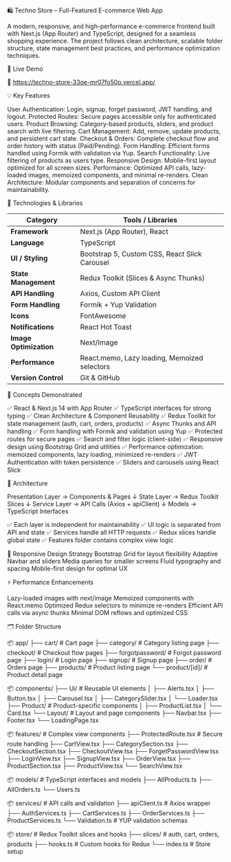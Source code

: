 🛍️ Techno Store – Full-Featured E-commerce Web App

A modern, responsive, and high-performance e-commerce frontend built with Next.js (App Router) and TypeScript, designed for a seamless shopping experience.
The project follows clean architecture, scalable folder structure, state management best practices, and performance optimization techniques.

🚀 Live Demo

🔗 https://techno-store-33qe-mr07fo50p.vercel.app/

💡 Key Features

User Authentication: Login, signup, forget password, JWT handling, and logout.
Protected Routes: Secure pages accessible only for authenticated users.
Product Browsing: Category-based products, sliders, and product search with live filtering.
Cart Management: Add, remove, update products, and persistent cart state.
Checkout & Orders: Complete checkout flow and order history with status (Paid/Pending).
Form Handling: Efficient forms handled using Formik with validation via Yup.
Search Functionality: Live filtering of products as users type.
Responsive Design: Mobile-first layout optimized for all screen sizes.
Performance: Optimized API calls, lazy-loaded images, memoized components, and minimal re-renders.
Clean Architecture: Modular components and separation of concerns for maintainability.

🧩 Technologies & Libraries

| Category               | Tools / Libraries                             |
| ---------------------- | --------------------------------------------- |
| **Framework**          | Next.js (App Router), React                   |
| **Language**           | TypeScript                                    |
| **UI / Styling**       | Bootstrap 5, Custom CSS, React Slick Carousel |
| **State Management**   | Redux Toolkit (Slices & Async Thunks)         |
| **API Handling**       | Axios, Custom API Client                      |
| **Form Handling**      | Formik + Yup Validation                       |
| **Icons**              | FontAwesome                                   |
| **Notifications**      | React Hot Toast                               |
| **Image Optimization** | Next/Image                                    |
| **Performance**        | React.memo, Lazy loading, Memoized selectors  |
| **Version Control**    | Git & GitHub                                  |

🧠 Concepts Demonstrated

✅ React & Next.js 14 with App Router
✅ TypeScript interfaces for strong typing
✅ Clean Architecture & Component Reusability
✅ Redux Toolkit for state management (auth, cart, orders, products)
✅ Async Thunks and API handling
✅ Form handling with Formik and validation using Yup
✅ Protected routes for secure pages
✅ Search and filter logic (client-side)
✅ Responsive design using Bootstrap Grid and utilities
✅ Performance optimization: memoized components, lazy loading, minimized re-renders
✅ JWT Authentication with token persistence
✅ Sliders and carousels using React Slick

🧱 Architecture

  Presentation Layer → Components & Pages
      ↓
  State Layer → Redux Toolkit Slices
      ↓
  Service Layer → API Calls (Axios + apiClient)
      ↓
  Models → TypeScript Interfaces


✅ Each layer is independent for maintainability
✅ UI logic is separated from API and state
✅ Services handle all HTTP requests
✅ Redux slices handle global state
✅ Features folder contains complex view logic

📱 Responsive Design Strategy
  Bootstrap Grid for layout flexibility
  Adaptive Navbar and sliders
  Media queries for smaller screens
  Fluid typography and spacing
  Mobile-first design for optimal UX

⚡ Performance Enhancements

Lazy-loaded images with next/image
Memoized components with React.memo
Optimized Redux selectors to minimize re-renders
Efficient API calls via async thunks
Minimal DOM reflows and optimized CSS

🗂️ Folder Structure

📦 app/
├── cart/                  # Cart page
├── category/              # Category listing page
├── checkout/              # Checkout flow pages
├── forgotpassword/        # Forgot password page
├── login/                 # Login page
├── signup/                # Signup page
├── order/                 # Orders page
├── products/              # Product listing page
└── product/[id]/          # Product detail page

📦 components/
├── Ui/                    # Reusable UI elements
│   ├── Alerts.tsx
│   ├── Button.tsx
│   ├── Carousel.tsx
│   ├── CategorySlider.tsx
│   └── Loader.tsx
├── Product/               # Product-specific components
│   ├── ProductList.tsx
│   └── Card.tsx
└── Layout/                # Layout and page components
    ├── Navbar.tsx
    ├── Footer.tsx
    └── LoadingPage.tsx

📦 features/               # Complex view components
├── ProtectedRoute.tsx     # Secure route handling
├── CartView.tsx
├── CategorySection.tsx
├── CheckoutSection.tsx
├── CheckoutView.tsx
├── ForgetPasswordView.tsx
├── LoginView.tsx
├── SignupView.tsx
├── OrderView.tsx
├── ProductSection.tsx
├── ProductView.tsx
└── SearchView.tsx

📦 models/                 # TypeScript interfaces and models
├── AllProducts.ts
├── AllOrders.ts
└── Users.ts

📦 services/               # API calls and validation
├── apiClient.ts            # Axios wrapper
├── AuthServices.ts
├── CartServices.ts
├── OrderServices.ts
├── ProductServices.ts
└── Validation.ts           # YUP validation schemas

📦 store/                  # Redux Toolkit slices and hooks
├── slices/                 # auth, cart, orders, products
├── hooks.ts                # Custom hooks for Redux
└── index.ts                # Store setup



